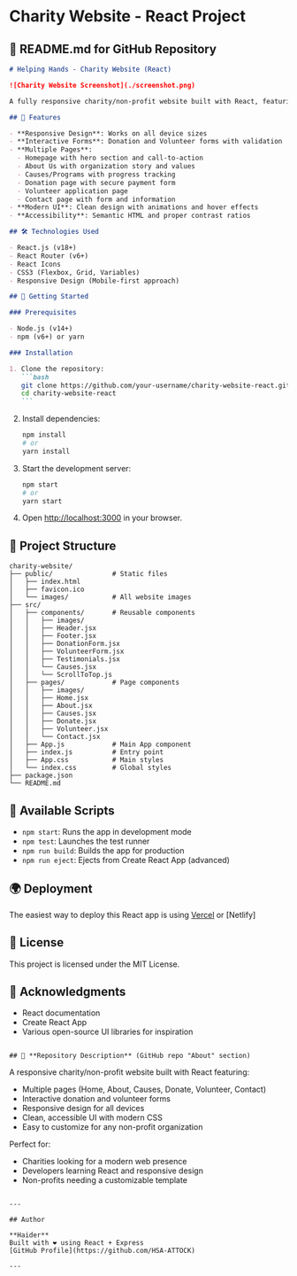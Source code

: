 # Charity Website - React Project

## 📝 **README.md** for GitHub Repository

````markdown
# Helping Hands - Charity Website (React)

![Charity Website Screenshot](./screenshot.png)

A fully responsive charity/non-profit website built with React, featuring donation functionality, volunteer sign-up, and multiple informational pages.

## 🌟 Features

- **Responsive Design**: Works on all device sizes
- **Interactive Forms**: Donation and Volunteer forms with validation
- **Multiple Pages**:
  - Homepage with hero section and call-to-action
  - About Us with organization story and values
  - Causes/Programs with progress tracking
  - Donation page with secure payment form
  - Volunteer application page
  - Contact page with form and information
- **Modern UI**: Clean design with animations and hover effects
- **Accessibility**: Semantic HTML and proper contrast ratios

## 🛠️ Technologies Used

- React.js (v18+)
- React Router (v6+)
- React Icons
- CSS3 (Flexbox, Grid, Variables)
- Responsive Design (Mobile-first approach)

## 🚀 Getting Started

### Prerequisites

- Node.js (v14+)
- npm (v6+) or yarn

### Installation

1. Clone the repository:
   ```bash
   git clone https://github.com/your-username/charity-website-react.git
   cd charity-website-react
   ```
````

2. Install dependencies:

   ```bash
   npm install
   # or
   yarn install
   ```

3. Start the development server:

   ```bash
   npm start
   # or
   yarn start
   ```

4. Open [http://localhost:3000](http://localhost:3000) in your browser.

## 📂 Project Structure

```
charity-website/
├── public/               # Static files
│   ├── index.html
│   ├── favicon.ico
│   └── images/           # All website images
├── src/
│   ├── components/       # Reusable components
│   │   ├── images/
│   │   ├── Header.jsx
│   │   ├── Footer.jsx
│   │   ├── DonationForm.jsx
│   │   ├── VolunteerForm.jsx
│   │   ├── Testimonials.jsx
│   │   └── Causes.jsx
│   │   └── ScrollToTop.js
│   ├── pages/            # Page components
│   │   ├── images/
│   │   ├── Home.jsx
│   │   ├── About.jsx
│   │   ├── Causes.jsx
│   │   ├── Donate.jsx
│   │   ├── Volunteer.jsx
│   │   └── Contact.jsx
│   ├── App.js            # Main App component
│   ├── index.js          # Entry point
│   ├── App.css           # Main styles
│   └── index.css         # Global styles
├── package.json
└── README.md
```

## 🔧 Available Scripts

- `npm start`: Runs the app in development mode
- `npm test`: Launches the test runner
- `npm run build`: Builds the app for production
- `npm run eject`: Ejects from Create React App (advanced)

## 🌍 Deployment

The easiest way to deploy this React app is using [Vercel](https://vercel.com/) or [Netlify]

## 📝 License

This project is licensed under the MIT License.

## 🙏 Acknowledgments

- React documentation
- Create React App
- Various open-source UI libraries for inspiration

```

## 📌 **Repository Description** (GitHub repo "About" section)

```

A responsive charity/non-profit website built with React featuring:

- Multiple pages (Home, About, Causes, Donate, Volunteer, Contact)
- Interactive donation and volunteer forms
- Responsive design for all devices
- Clean, accessible UI with modern CSS
- Easy to customize for any non-profit organization

Perfect for:

- Charities looking for a modern web presence
- Developers learning React and responsive design
- Non-profits needing a customizable template

```

---

## Author

**Haider**
Built with ❤️ using React + Express
[GitHub Profile](https://github.com/HSA-ATTOCK)

---
```
